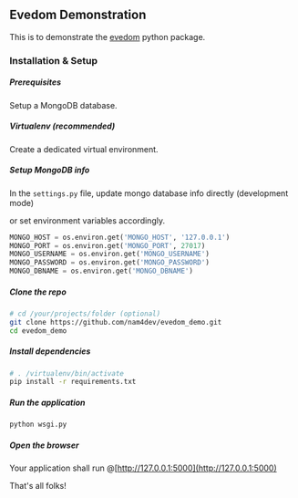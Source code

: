## Evedom Demonstration

This is to demonstrate the [evedom](https://github.com/nam4dev/evedom) python package.

### Installation & Setup

##### Prerequisites

Setup a MongoDB database.

##### Virtualenv (recommended)

Create a dedicated virtual environment.

##### Setup MongoDB info

In the `settings.py` file,
update mongo database info directly (development mode)

or set environment variables accordingly.

```python
MONGO_HOST = os.environ.get('MONGO_HOST', '127.0.0.1')
MONGO_PORT = os.environ.get('MONGO_PORT', 27017)
MONGO_USERNAME = os.environ.get('MONGO_USERNAME')
MONGO_PASSWORD = os.environ.get('MONGO_PASSWORD')
MONGO_DBNAME = os.environ.get('MONGO_DBNAME')
```

##### Clone the repo

```bash
# cd /your/projects/folder (optional)
git clone https://github.com/nam4dev/evedom_demo.git
cd evedom_demo
```

##### Install dependencies

```bash
# . /virtualenv/bin/activate
pip install -r requirements.txt
```

##### Run the application

```bash
python wsgi.py
```

##### Open the browser

Your application shall run @[http://127.0.0.1:5000](http://127.0.0.1:5000)

That's all folks!

